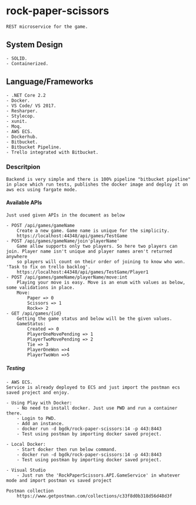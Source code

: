 # rock-paper-scissors
	REST microservice for the game. 

## System Design
	- SOLID.
	- Containerized.
## Language/Frameworks
	- .NET Core 2.2
	- Docker.
	- VS Code/ VS 2017.
	- Resharper.
	- Stylecop.
	- xunit.
	- Moq.
	- AWS ECS.
	- Dockerhub.
	- Bitbucket.
	- Bitbucket Pipeline.
	- Trello integrated with Bitbucket.
	
### Descritpion
	Backend is very simple and there is 100% pipeline "bitbucket pipeline" in place which run tests, publishes the docker image and deploy it on
	aws ecs using fargate mode.
	
#### Available APIs
	Just used given APIs in the document as below
	
	- POST /api/games/gameName
		Create a new game. Game name is unique for the simplicity.
		https://localhost:44348/api/games/TestGame
	- POST /api/games/gameName/join'playerName'
		Game allow supports only two players. So here two players can join. Player name isn't unique and player names aren't returned anywhere
		so players will count on their order of joining to know who won. 'Task to fix on trello backlog'.
		https://localhost:44348/api/games/TestGame/Player1
	- POST /api/games/gameName/playerName/move:int
		Playing your move is easy. Move is an enum with values as below, some validations in place.
		Move:
			Paper => 0
			Scissors => 1
			Rock=> 2
	- GET /api/games/{id}
		Getting the game status and below will be the given values.
		GameStatus:
			Created => 0
			PlayerOneMovePending => 1
			PlayerTwoMovePending => 2
			Tie => 3
			PlayerOneWon =>4
			PlayerTwoWon =>5
##### Testing
	- AWS ECS.
	Service is already deployed to ECS and just import the postman ecs saved project and enjoy.
	
	- Using Play with Docker:
		- No need to install docker. Just use PWD and run a container there.
		- Login to PWD.
		- Add an instance.
		- docker run -d bgdk/rock-paper-scissors:14 -p 443:8443 
		- Test using postman by importing docker saved project.
	
	- Local Docker:
		- Start docker then run below command.
		- docker run -d bgdk/rock-paper-scissors:14 -p 443:8443
		- Test using postman by importing docker saved project.
	
	- Visual Studio
		- Just run the 'RockPaperScissors.API.GameService' in whatever mode and import postman vs saved project
	
	Postman collection
		https://www.getpostman.com/collections/c33f8d0b318d56d48d3f
	
	
